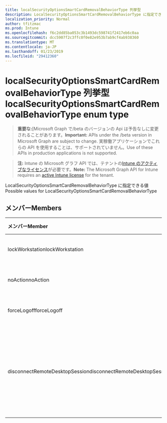 ```yaml
---
title: localSecurityOptionsSmartCardRemovalBehaviorType 列挙型
description: LocalSecurityOptionsSmartCardRemovalBehaviorType に指定できる値
localization_priority: Normal
author: tfitzmac
ms.prod: Intune
ms.openlocfilehash: f6c2dd85ba053c3b1493dc598741f2417eb6c0aa
ms.sourcegitcommit: dcc5907f2c3ffc0f0e82e953b7ab9cf4ab938360
ms.translationtype: MT
ms.contentlocale: ja-JP
ms.lasthandoff: 01/23/2019
ms.locfileid: "29412360"
---
```

# <a name="localsecurityoptionssmartcardremovalbehaviortype-enum-type"></a><span data-ttu-id="cfa79-103">localSecurityOptionsSmartCardRemovalBehaviorType 列挙型</span><span class="sxs-lookup"><span data-stu-id="cfa79-103">localSecurityOptionsSmartCardRemovalBehaviorType enum type</span></span>

> <span data-ttu-id="cfa79-104">**重要な:**[Microsoft Graph で/beta のバージョンの Api は予告なしに変更されることがあります。</span><span class="sxs-lookup"><span data-stu-id="cfa79-104">**Important:** APIs under the /beta version in Microsoft Graph are subject to change.</span></span> <span data-ttu-id="cfa79-105">実稼働アプリケーションでこれらの API を使用することは、サポートされていません。</span><span class="sxs-lookup"><span data-stu-id="cfa79-105">Use of these APIs in production applications is not supported.</span></span>

> <span data-ttu-id="cfa79-106">**注:** Intune の Microsoft グラフ API では、テナントの[Intune のアクティブなライセンス](https://go.microsoft.com/fwlink/?linkid=839381)が必要です。</span><span class="sxs-lookup"><span data-stu-id="cfa79-106">**Note:** The Microsoft Graph API for Intune requires an [active Intune license](https://go.microsoft.com/fwlink/?linkid=839381) for the tenant.</span></span>

<span data-ttu-id="cfa79-107">LocalSecurityOptionsSmartCardRemovalBehaviorType に指定できる値</span><span class="sxs-lookup"><span data-stu-id="cfa79-107">Possible values for LocalSecurityOptionsSmartCardRemovalBehaviorType</span></span>

## <a name="members"></a><span data-ttu-id="cfa79-108">メンバー</span><span class="sxs-lookup"><span data-stu-id="cfa79-108">Members</span></span>
|<span data-ttu-id="cfa79-109">メンバー</span><span class="sxs-lookup"><span data-stu-id="cfa79-109">Member</span></span>|<span data-ttu-id="cfa79-110">値</span><span class="sxs-lookup"><span data-stu-id="cfa79-110">Value</span></span>|<span data-ttu-id="cfa79-111">説明</span><span class="sxs-lookup"><span data-stu-id="cfa79-111">Description</span></span>|
|:---|:---|:---|
|<span data-ttu-id="cfa79-112">lockWorkstation</span><span class="sxs-lookup"><span data-stu-id="cfa79-112">lockWorkstation</span></span>|<span data-ttu-id="cfa79-113">0</span><span class="sxs-lookup"><span data-stu-id="cfa79-113">0</span></span>|<span data-ttu-id="cfa79-114">操作は必要ありません。</span><span class="sxs-lookup"><span data-stu-id="cfa79-114">No Action</span></span>|
|<span data-ttu-id="cfa79-115">noAction</span><span class="sxs-lookup"><span data-stu-id="cfa79-115">noAction</span></span>|<span data-ttu-id="cfa79-116">1</span><span class="sxs-lookup"><span data-stu-id="cfa79-116">1</span></span>|<span data-ttu-id="cfa79-117">ワークステーションのロック</span><span class="sxs-lookup"><span data-stu-id="cfa79-117">Lock Workstation</span></span>|
|<span data-ttu-id="cfa79-118">forceLogoff</span><span class="sxs-lookup"><span data-stu-id="cfa79-118">forceLogoff</span></span>|<span data-ttu-id="cfa79-119">2</span><span class="sxs-lookup"><span data-stu-id="cfa79-119">2</span></span>|<span data-ttu-id="cfa79-120">ログオフを強制します。</span><span class="sxs-lookup"><span data-stu-id="cfa79-120">Force Logoff</span></span>|
|<span data-ttu-id="cfa79-121">disconnectRemoteDesktopSession</span><span class="sxs-lookup"><span data-stu-id="cfa79-121">disconnectRemoteDesktopSession</span></span>|<span data-ttu-id="cfa79-122">3</span><span class="sxs-lookup"><span data-stu-id="cfa79-122">3</span></span>|<span data-ttu-id="cfa79-123">場合、リモートのリモート デスクトップ サービス セッションを切断します。</span><span class="sxs-lookup"><span data-stu-id="cfa79-123">Disconnect if a remote Remote Desktop Services session</span></span>|




